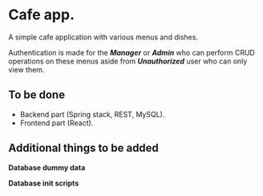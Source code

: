 # Cafe app.
A simple cafe application with various menus and dishes.

Authentication is made for the ***Manager*** or ***Admin*** who can perform CRUD operations on these menus aside from ***Unauthorized*** user who can only view them.

## To be done
- Backend part (Spring stack, REST, MySQL).
- Frontend part (React).

## Additional things to be added

**Database dummy data**

**Database init scripts**
